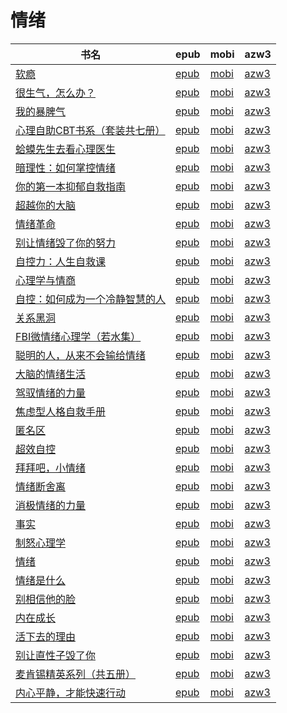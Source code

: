 # 情绪

| 书名 | epub | mobi | azw3 |
| --- | --- | --- | --- |
| [软瘾](http://ct.dalanmei.com/f/31084289-771247034-768959) | [epub](http://ct.dalanmei.com/f/31084289-771247034-768959) | [mobi](http://ct.dalanmei.com/f/31084289-771231902-c01da3) | [azw3](http://ct.dalanmei.com/f/31084289-771236729-a055dc) |
| [很生气，怎么办？](http://ct.dalanmei.com/f/31084289-771241116-a8b372) | [epub](http://ct.dalanmei.com/f/31084289-771241116-a8b372) | [mobi](http://ct.dalanmei.com/f/31084289-771229524-2e3ff5) | [azw3](http://ct.dalanmei.com/f/31084289-771233204-a66b19) |
| [我的暴脾气](http://ct.dalanmei.com/f/31084289-771241132-5b110a) | [epub](http://ct.dalanmei.com/f/31084289-771241132-5b110a) | [mobi](http://ct.dalanmei.com/f/31084289-771229554-1bf878) | [azw3](http://ct.dalanmei.com/f/31084289-771233236-09dbd1) |
| [心理自助CBT书系（套装共七册）](http://ct.dalanmei.com/f/31084289-570352372-d1457e) | [epub](http://ct.dalanmei.com/f/31084289-570352372-d1457e) | [mobi](http://ct.dalanmei.com/f/31084289-570160167-e41f08) | [azw3](http://ct.dalanmei.com/f/31084289-571400808-a29a5f) |
| [蛤蟆先生去看心理医生](http://ct.dalanmei.com/f/31084289-570265447-e96d10) | [epub](http://ct.dalanmei.com/f/31084289-570265447-e96d10) | [mobi](http://ct.dalanmei.com/f/31084289-570118969-de5e34) | [azw3](http://ct.dalanmei.com/f/31084289-571406880-1c1815) |
| [暗理性：如何掌控情绪](http://ct.dalanmei.com/f/31084289-570271564-b5e217) | [epub](http://ct.dalanmei.com/f/31084289-570271564-b5e217) | [mobi](http://ct.dalanmei.com/f/31084289-570128913-bf171b) | [azw3](http://ct.dalanmei.com/f/31084289-571410359-a96b7d) |
| [你的第一本抑郁自救指南](http://ct.dalanmei.com/f/31084289-572078592-852c40) | [epub](http://ct.dalanmei.com/f/31084289-572078592-852c40) | [mobi](http://ct.dalanmei.com/f/31084289-571730362-20052a) | [azw3](http://ct.dalanmei.com/f/31084289-572095342-540b1e) |
| [超越你的大脑](None) | [epub](None) | [mobi](None) | [azw3](None) |
| [情绪革命](http://ct.dalanmei.com/f/31084289-572113702-ad2c93) | [epub](http://ct.dalanmei.com/f/31084289-572113702-ad2c93) | [mobi](http://ct.dalanmei.com/f/31084289-571717606-be4528) | [azw3](http://ct.dalanmei.com/f/31084289-572120731-59a637) |
| [别让情绪毁了你的努力](http://ct.dalanmei.com/f/31084289-572113782-62058b) | [epub](http://ct.dalanmei.com/f/31084289-572113782-62058b) | [mobi](http://ct.dalanmei.com/f/31084289-571717147-a75e50) | [azw3](http://ct.dalanmei.com/f/31084289-572120865-9b5b92) |
| [自控力：人生自救课](http://ct.dalanmei.com/f/31084289-572113816-0ec403) | [epub](http://ct.dalanmei.com/f/31084289-572113816-0ec403) | [mobi](http://ct.dalanmei.com/f/31084289-571716352-e94ab5) | [azw3](http://ct.dalanmei.com/f/31084289-572121070-0a1424) |
| [心理学与情商](http://ct.dalanmei.com/f/31084289-572116662-a85bd5) | [epub](http://ct.dalanmei.com/f/31084289-572116662-a85bd5) | [mobi](http://ct.dalanmei.com/f/31084289-571665692-fa6f70) | [azw3](http://ct.dalanmei.com/f/31084289-572176500-70c08d) |
| [自控：如何成为一个冷静智慧的人](http://ct.dalanmei.com/f/31084289-572116765-573c98) | [epub](http://ct.dalanmei.com/f/31084289-572116765-573c98) | [mobi](http://ct.dalanmei.com/f/31084289-571662482-274f82) | [azw3](http://ct.dalanmei.com/f/31084289-572177003-c66d67) |
| [关系黑洞](http://ct.dalanmei.com/f/31084289-572129606-c524d6) | [epub](http://ct.dalanmei.com/f/31084289-572129606-c524d6) | [mobi](http://ct.dalanmei.com/f/31084289-571625848-817ad2) | [azw3](http://ct.dalanmei.com/f/31084289-572189775-c6d97c) |
| [FBI微情绪心理学（若水集）](http://ct.dalanmei.com/f/31084289-571796966-cce136) | [epub](http://ct.dalanmei.com/f/31084289-571796966-cce136) | [mobi](http://ct.dalanmei.com/f/31084289-571531147-edd948) | [azw3](http://ct.dalanmei.com/f/31084289-572194644-faf653) |
| [聪明的人，从来不会输给情绪](http://ct.dalanmei.com/f/31084289-571799132-c02f66) | [epub](http://ct.dalanmei.com/f/31084289-571799132-c02f66) | [mobi](http://ct.dalanmei.com/f/31084289-571531769-b33f05) | [azw3](http://ct.dalanmei.com/f/31084289-572194967-467624) |
| [大脑的情绪生活](http://ct.dalanmei.com/f/31084289-571799193-02241c) | [epub](http://ct.dalanmei.com/f/31084289-571799193-02241c) | [mobi](http://ct.dalanmei.com/f/31084289-571531797-600263) | [azw3](http://ct.dalanmei.com/f/31084289-572194970-9c91a8) |
| [驾驭情绪的力量](http://ct.dalanmei.com/f/31084289-571807732-0017bc) | [epub](http://ct.dalanmei.com/f/31084289-571807732-0017bc) | [mobi](http://ct.dalanmei.com/f/31084289-571540082-be2647) | [azw3](http://ct.dalanmei.com/f/31084289-572196165-538806) |
| [焦虑型人格自救手册](http://ct.dalanmei.com/f/31084289-571850382-fcf333) | [epub](http://ct.dalanmei.com/f/31084289-571850382-fcf333) | [mobi](http://ct.dalanmei.com/f/31084289-571550722-bef9e1) | [azw3](http://ct.dalanmei.com/f/31084289-572201758-3b73ac) |
| [匿名区](http://ct.dalanmei.com/f/31084289-571878442-68697c) | [epub](http://ct.dalanmei.com/f/31084289-571878442-68697c) | [mobi](http://ct.dalanmei.com/f/31084289-571551802-3d0017) | [azw3](http://ct.dalanmei.com/f/31084289-572202405-b98548) |
| [超效自控](http://ct.dalanmei.com/f/31084289-571916205-8d745c) | [epub](http://ct.dalanmei.com/f/31084289-571916205-8d745c) | [mobi](http://ct.dalanmei.com/f/31084289-571557707-7366b5) | [azw3](http://ct.dalanmei.com/f/31084289-572203861-475c4b) |
| [拜拜吧，小情绪](http://ct.dalanmei.com/f/31084289-571772815-c0fd97) | [epub](http://ct.dalanmei.com/f/31084289-571772815-c0fd97) | [mobi](http://ct.dalanmei.com/f/31084289-571598456-e3d932) | [azw3](http://ct.dalanmei.com/f/31084289-571918067-63f862) |
| [情绪断舍离](http://ct.dalanmei.com/f/31084289-571774954-df4b1f) | [epub](http://ct.dalanmei.com/f/31084289-571774954-df4b1f) | [mobi](http://ct.dalanmei.com/f/31084289-571498718-948ec9) | [azw3](http://ct.dalanmei.com/f/31084289-571919716-e2fce0) |
| [消极情绪的力量](http://ct.dalanmei.com/f/31084289-571776658-4dad02) | [epub](http://ct.dalanmei.com/f/31084289-571776658-4dad02) | [mobi](http://ct.dalanmei.com/f/31084289-571512555-05075e) | [azw3](http://ct.dalanmei.com/f/31084289-571922319-fd793c) |
| [事实](http://ct.dalanmei.com/f/31084289-571778140-7d7922) | [epub](http://ct.dalanmei.com/f/31084289-571778140-7d7922) | [mobi](http://ct.dalanmei.com/f/31084289-571517455-85739d) | [azw3](http://ct.dalanmei.com/f/31084289-571923337-589c8a) |
| [制怒心理学](http://ct.dalanmei.com/f/31084289-571779378-a2ac24) | [epub](http://ct.dalanmei.com/f/31084289-571779378-a2ac24) | [mobi](http://ct.dalanmei.com/f/31084289-571523282-c14a77) | [azw3](http://ct.dalanmei.com/f/31084289-571975253-7851e7) |
| [情绪](http://ct.dalanmei.com/f/31084289-572126048-10fff1) | [epub](http://ct.dalanmei.com/f/31084289-572126048-10fff1) | [mobi](http://ct.dalanmei.com/f/31084289-571594390-7a2038) | [azw3](http://ct.dalanmei.com/f/31084289-571983662-f8f17a) |
| [情绪是什么](http://ct.dalanmei.com/f/31084289-572128945-71ada0) | [epub](http://ct.dalanmei.com/f/31084289-572128945-71ada0) | [mobi](http://ct.dalanmei.com/f/31084289-571593880-ee114d) | [azw3](http://ct.dalanmei.com/f/31084289-571985985-0030b4) |
| [别相信他的脸](http://ct.dalanmei.com/f/31084289-572131429-136c0b) | [epub](http://ct.dalanmei.com/f/31084289-572131429-136c0b) | [mobi](http://ct.dalanmei.com/f/31084289-571593570-893375) | [azw3](http://ct.dalanmei.com/f/31084289-571986904-bafa5a) |
| [内在成长](http://ct.dalanmei.com/f/31084289-571803063-23ebfc) | [epub](http://ct.dalanmei.com/f/31084289-571803063-23ebfc) | [mobi](http://ct.dalanmei.com/f/31084289-571533235-68c86c) | [azw3](http://ct.dalanmei.com/f/31084289-571989904-842fe8) |
| [活下去的理由](http://ct.dalanmei.com/f/31084289-571815733-dec0e2) | [epub](http://ct.dalanmei.com/f/31084289-571815733-dec0e2) | [mobi](http://ct.dalanmei.com/f/31084289-571546815-87eea1) | [azw3](http://ct.dalanmei.com/f/31084289-572021181-ef7d59) |
| [别让直性子毁了你](http://ct.dalanmei.com/f/31084289-571816170-505ab1) | [epub](http://ct.dalanmei.com/f/31084289-571816170-505ab1) | [mobi](http://ct.dalanmei.com/f/31084289-571547427-a081a4) | [azw3](http://ct.dalanmei.com/f/31084289-572052793-2a9511) |
| [麦肯锡精英系列（共五册）](http://ct.dalanmei.com/f/31084289-571773318-070d7e) | [epub](http://ct.dalanmei.com/f/31084289-571773318-070d7e) | [mobi](http://ct.dalanmei.com/f/31084289-571495326-762fbc) | [azw3](http://ct.dalanmei.com/f/31084289-571869710-f8d9cb) |
| [内心平静，才能快速行动](http://ct.dalanmei.com/f/31084289-571775017-1c7a9f) | [epub](http://ct.dalanmei.com/f/31084289-571775017-1c7a9f) | [mobi](http://ct.dalanmei.com/f/31084289-571499373-22b639) | [azw3](http://ct.dalanmei.com/f/31084289-571873661-ab52fe) |
